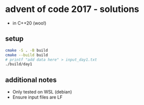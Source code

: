 # advent of code 2017 - solutions
- in C++20 (woo!)

## setup
```sh
cmake -S . -B build
cmake --build build
# printf "add data here" > input_day1.txt
./build/day1
```

## additional notes
- Only tested on WSL (debian)
- Ensure input files are LF

